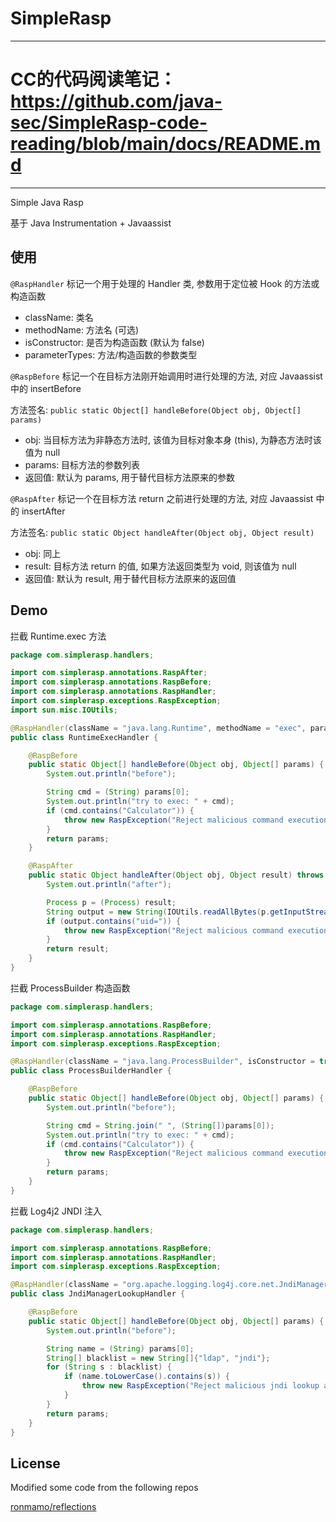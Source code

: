 # SimpleRasp

---

# CC的代码阅读笔记： https://github.com/java-sec/SimpleRasp-code-reading/blob/main/docs/README.md

---

Simple Java Rasp

基于 Java Instrumentation + Javaassist

## 使用

`@RaspHandler` 标记一个用于处理的 Handler 类, 参数用于定位被 Hook 的方法或构造函数

- className: 类名
- methodName: 方法名 (可选)
- isConstructor: 是否为构造函数 (默认为 false)
- parameterTypes: 方法/构造函数的参数类型

`@RaspBefore` 标记一个在目标方法刚开始调用时进行处理的方法, 对应 Javaassist 中的 insertBefore

方法签名: `public static Object[] handleBefore(Object obj, Object[] params)`

- obj: 当目标方法为非静态方法时, 该值为目标对象本身 (this), 为静态方法时该值为 null
- params: 目标方法的参数列表
- 返回值: 默认为 params, 用于替代目标方法原来的参数

`@RaspAfter` 标记一个在目标方法 return 之前进行处理的方法, 对应 Javaassist 中的 insertAfter

方法签名: `public static Object handleAfter(Object obj, Object result)`

- obj: 同上
- result: 目标方法 return 的值, 如果方法返回类型为 void, 则该值为 null
- 返回值: 默认为 result, 用于替代目标方法原来的返回值

## Demo

拦截 Runtime.exec 方法

```java
package com.simplerasp.handlers;

import com.simplerasp.annotations.RaspAfter;
import com.simplerasp.annotations.RaspBefore;
import com.simplerasp.annotations.RaspHandler;
import com.simplerasp.exceptions.RaspException;
import sun.misc.IOUtils;

@RaspHandler(className = "java.lang.Runtime", methodName = "exec", parameterTypes = {String.class})
public class RuntimeExecHandler {

    @RaspBefore
    public static Object[] handleBefore(Object obj, Object[] params) {
        System.out.println("before");

        String cmd = (String) params[0];
        System.out.println("try to exec: " + cmd);
        if (cmd.contains("Calculator")) {
            throw new RaspException("Reject malicious command execution attempts");
        }
        return params;
    }

    @RaspAfter
    public static Object handleAfter(Object obj, Object result) throws Exception{
        System.out.println("after");

        Process p = (Process) result;
        String output = new String(IOUtils.readAllBytes(p.getInputStream()));
        if (output.contains("uid=")) {
            throw new RaspException("Reject malicious command execution output");
        }
        return result;
    }
}
```

拦截 ProcessBuilder 构造函数

```java
package com.simplerasp.handlers;

import com.simplerasp.annotations.RaspBefore;
import com.simplerasp.annotations.RaspHandler;
import com.simplerasp.exceptions.RaspException;

@RaspHandler(className = "java.lang.ProcessBuilder", isConstructor = true, parameterTypes = {String[].class})
public class ProcessBuilderHandler {

    @RaspBefore
    public static Object[] handleBefore(Object obj, Object[] params) {
        System.out.println("before");

        String cmd = String.join(" ", (String[])params[0]);
        System.out.println("try to exec: " + cmd);
        if (cmd.contains("Calculator")) {
            throw new RaspException("Reject malicious command execution attempts");
        }
        return params;
    }
}
```

拦截 Log4j2 JNDI 注入

```java
package com.simplerasp.handlers;

import com.simplerasp.annotations.RaspBefore;
import com.simplerasp.annotations.RaspHandler;
import com.simplerasp.exceptions.RaspException;

@RaspHandler(className = "org.apache.logging.log4j.core.net.JndiManager", methodName = "lookup", parameterTypes = {String.class})
public class JndiManagerLookupHandler {

    @RaspBefore
    public static Object[] handleBefore(Object obj, Object[] params) {
        System.out.println("before");

        String name = (String) params[0];
        String[] blacklist = new String[]{"ldap", "jndi"};
        for (String s : blacklist) {
            if (name.toLowerCase().contains(s)) {
                throw new RaspException("Reject malicious jndi lookup attempt");
            }
        }
        return params;
    }
}
```

## License

Modified some code from the following repos

[ronmamo/reflections](https://github.com/ronmamo/reflections)
